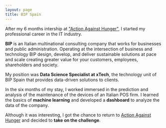 ```yaml
---
layout: page
title: BIP Spain
---
```


After my 6 months intership at ["Action Against Hunger"](/ach), I started my professional career in the IT industry.

**BIP** is an Italian multinational consulting company that works for businesses and public administration. Operating at the intersection of business and technology BIP design, develop, and deliver sustainable solutions at pace and scale creating greater value for your customers, employees, shareholders and society. 

My position was **Data Science Specialist at xTech**, the technology unit of BIP Spain that provides data-driven solutions to clients.

In the six months of my stay, I worked immersed in the prediction and analysis of the maintenance of the devices of an Italian POS firm. I learned the basics of **machine learning** and developed a **dashboard** to analyze the data of the company.

Although it was interesting, I got the chance to return to [Action Against Hunger](/ach) and decided to **take on the challenge**.